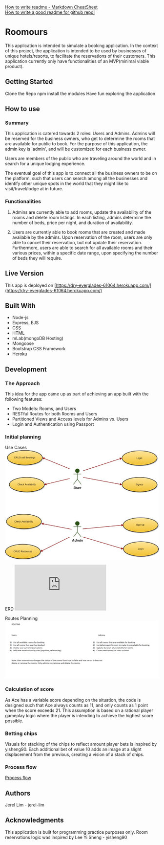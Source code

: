[How to write readme - Markdown CheatSheet](https://github.com/adam-p/markdown-here/wiki/Markdown-Cheatsheet)  
[How to write a good readme for github repo!](https://gist.github.com/PurpleBooth/109311bb0361f32d87a2)

# Roomours

This application is intended to simulate a booking application. In the context of this project, the application is intended to be used by businesses of unique hotels/resorts, to facilitate the reservations of their customers. This application currently only have functionalities of an MVP(minimal viable product).


## Getting Started

Clone the Repo
npm install the modules
Have fun exploring the application.

## How to use
### Summary
This application is catered towards 2 roles: Users and Admins. Admins will be reserved for the business owners, who get to determine the rooms that are available for public to book. For the purpose of this application, the admin key is 'admin', and will be customized for each business owner.

Users are members of the public who are traveling around the world and in search for a unique lodging experience.

The eventual goal of this app is to connect all the business owners to be on the platform, such that users can search among all the businesses and identify other unique spots in the world that they might like to visit/travel/lodge at in future.

### Functionalities

1) Admins are currently able to add rooms, update the availability of the rooms and delete room listings. In each listing, admins determine the number of beds, price per night, and duration of availability.

2) Users are currently able to book rooms that are created and made available by the admins. Upon reservation of the room, users are only able to cancel their reservation, but not update their reservation. Furthermore, users are able to search for all available rooms and their various prices, within a specific date range, upon specifying the number of beds they will require.

## Live Version

This app is deployed on [https://dry-everglades-61064.herokuapp.com/](https://dry-everglades-61064.herokuapp.com/)


## Built With
* Node-js
* Express, EJS
* CSS
* HTML
* mLab(mongoDB Hosting)
* Mongoose
* Bootstrap CSS Framework
* Heroku


## Development
### The Approach
This idea for the app came up as part of achieving an app built with the following features:
* Two Models: Rooms, and Users
* RESTful Routes for both Rooms and Users
* Partitioned Views and Access levels for Admins vs. Users
* Login and Authentication using Passport

### Initial planning
Use Cases
![Use Cases](https://github.com/jerel-lim/wdi-sg-project-2/blob/master/assets/Use%20Cases.jpg)

ERD
![ERD](https://github.com/jerel-lim/wdi-sg-project-2/blob/master/assets/ERD.pdf)

Routes Planning
![routes](https://github.com/jerel-lim/wdi-sg-project-2/blob/master/assets/Routes.PNG)


### Calculation of score
As Ace has a variable score depending on the situation, the code is designed such that Ace always counts as 11, and only counts as 1 point when the score exceeds 21. This assumption is based on a rational player gameplay logic where the player is intending to achieve the highest score possible.

### Betting chips
Visuals for stacking of the chips to reflect amount player bets is inspired by yisheng90. Each additional bet of value 10 adds an image at a slight displacement from the previous, creating a vision of a stack of chips.

### Process flow
[Process flow](https://www.draw.io/?lightbox=1&highlight=0000ff&edit=_blank&layers=1&nav=1&title=Blackjack.xml#R7V1bj6M4Fv41eawIX%2FDlsau6q3dHGqmlHml3HylCJUyTEBFSl%2F71awMGbENCCFCZSiJNTzDggM8537m7Zuhh%2FfY98barP%2BNFEM2gs3iboa8zCAF2iPifHHnPRwh38oFlEi7yodrAz%2FB3UNypRvfhItgVY%2FlQGsdRGm71QT%2FebAI%2F1Wb0kiR%2B1S97jqOFNrD1loF2kxz46XuReo65W43%2FJ1ykq3ycQVKN%2FysIl6vitwEgPD%2Fz5Pm%2Flkm83xS%2FuIk3QX5m7alpih%2FdrbxF%2FFobQt9m6CGJ4zT%2Ftn57CCK5sMaa7dJ39aAzdL9K15E4AOJrdvqx5WbQ5WbxYkmw0Ra0bT6Y3%2FDiRftivl3qJan1K%2BItt%2FLr%2Bm0pmWX%2BHMWv%2FkpcOU%2BDZB1uvDROxM8%2Fh1H0EEfyu7gLPWYfMb5Lk%2FhXUDvjZJ%2FyjKKOfBvxA4tQPL66Olv7avhrmAhmCeNNdiqRt90%2Fx9Xl2eSAI1SM%2Fyxewjm2UMXSvgRJGrzVhoqF%2Bx7E6yBN3sUlxVlIClIW8oHyo9eK04Ai9qrGZUixeMHey3Liik7iS0GqZrIhi2zbyPMDyblBKudeC949hYoLL%2FWujn7YUQhRUJA2kNDlNgnZACTEFgl%2FRN57kOSAKJZ170uZgsRbb8X7bp522%2By1SSQe4n4RvoivS%2FnVTwIvFTgrViObYKeuEU9Qu6zhTnPycCNR21tLPoqf%2FpaY3DLVja8O8RUCBl9hQKZjLGIx1vecpDpbHWOGiq1yjujJUzc%2BOgOfqMZFkGGbi9Q1GhfB87mIWVx0LzTMrz%2FEfzP0eArlAj%2FcZct5ZdQzrAMOoE09B9jUowNgALcI1GURQDMtECLEogXouGC7eJ%2F4gWZsCgNzGShjKB8KFsqUb1nUJIi8NHwJtLnPWSFgm%2BEjL5FYmeT9v5LX5pir4%2F%2BJ4ztn7jjlyI8gCcXbBEnBlZ1WFtkrS%2BiHLa3tpNTe3UWw%2FvLi3RFpe%2FexKfIWpgVBqDrOn4kzVhz3IgexyYE%2FjBq2r%2FAu1bpBIYFqaT%2Bs1BffwGNjuK4BiiEb4gcAX4I17GXKD6thL25wzRThzlpv27C3xUFwgVrNIHqKX79VA%2FfZgDixipPwt1h2L5pAEir5BJjp8okYa5PPSoBc6GoC5JQC1UuAKOuvKjT92kDkcrCJysV0P%2BJQus%2BKncQtQGMo4CCqT5I%2FfXFfPeBiTMVcos2EXONp8le2JvqSJN577bKtvGDX%2FsiGBLiOFgcSX%2FIJK5YuV7Abl7sWlz94yWJ3hpvhF%2FdLL7TZ6T3qfGyVB517Ha2e8M3tOOi%2BQsN9dYkNn6O5r8D2XzfxJasrLwqXkmq%2BuF%2Bi3BA0wNDAGzahArNdv49UYC54fITfuptyHOmmnEtaFFFN5zFIdZ1H23VeJ%2F0FHG4rMIWZRzVYwQR3uvvPG4RwIP2GiDMXmokCXPyrMx90cD9lh%2BiheQkD8%2FKM%2BBeNoggx0UWJF8eDaUJ%2BUeIyoLuOz2DhIZn0veWWrlxo3djCWT2ID20z6JMQn36EuX0upZGhNinqhil9KE%2FHoHzNoaopsTZX6mr5pCL3HNU%2ButXKSF8uAoem5XA0NEHA4qlF4r1afHVBxm8rj3S3dRHT7RwAoKsckAnMXdeO12y93WcPkAmzyHDyACBwDqdbd2LHJQcFUMbZTPMDWkO6NUeAA1d3BDArw2OXiL4qyN8nTlbQ%2Fc6lFs2HUuTYUL8nW2zmMw7tG1D9dwAd1jcgtpHwQ9bpLMTYvaTXLZHaAaqoHsoEzC6m4MzmV5NneoGUHQv5%2FMkTSHU%2FHbpwMq2gfnrCtGxlcjtU0xicw%2BMawxVusp7OJGUsqV%2FusAHSSUdI75w8bLOn2RwwjhlxXegSivRUBXbcfnCOoM5QSMVMhjehqW1VqLxEPnS8ni7MkxGRvxeLmUF173zEs0yBOIHnr2aqOu%2BWkhgkJUFVSHKKlAT9tFEeFc%2Brg83levQEX35ciNrpq%2F1WyGxWgJkEi1Dao86Tt5PIYgFGLCtw9RLuG1ycDBd3GBlwwZ0GJ2c0uLCt%2Fs9vNJYZSrXirm2lj2Y02lZ6EhR9LHn18s3R6iI2RtG6SpxNUbBKJ69Y1aI%2BRvrXpaeXY2oqdCKDHap%2BtVLoYE8FifCc1D5cD8mi8TJoCjauCiy5WQM2XdiV2faJtdjBZvFF9l%2BKIz%2FydrvQbxUdjIkuOpy2BkxrnrZWoyHrn5FyvfuVCzYU3CqlcIoZ6zYsuho7U1SNsj8OeoZGkREMU%2BUMY4imbcdcXyXWnQGFmNk9gqPJ6mVVYp0WT8ukWounEYCPx9M4RzqgIOy2AUo3bGgoJWa8IzaUlVjKYVS5ZRuwh3KB77BuSLuqFetUpLgDQH9ogoz43YBQYRdBFX2kQpfY2vyA7R37%2B3VGziuzvU0F4YIGFmsCmkHaxeAJSD%2FsiyOgh2aExDhzUFmitt%2BuNKCGtmyARejSuHGCZcSsJi8XnYxkF2K9IGB498yYorP54vBDjgZwCKmf75b27QFY3A7plvH5YwmCvCbHyWL7WamIjC6cG6a70phDQx2KoxCtjnygIVZH2dxtZ%2BTOYm87RGUbSdGScrSJRaWWrHDuSzaNWIN2FrkxTi%2FGMfqbqANtpmnSFMAZQlV0McyPqAqLKo%2BPMuPxT1AGhg9KcM9eOHMi6oyWlikN8XFIVndgiNE%2FiauBXsFE3jWYOA31ITYysWYDY%2BciL24k5Uw2GpL6toHrrwL%2FV9Zv%2BDyrJeePKf9M6%2FvxertPM2zf%2BXHSf3eUrNZgJWh0Kwzo5zYhbJoPZdHhJM2KzgBOQydYYQ7XYcXBp3sTvXIU08AKgHoqg%2FUtNgLYcCiBWTUwJK50qQwZgvyIGYXJDjg9LKZplR6dXGOSH7E5r32o7hcygLXTPUNiHM9r%2FYbAjMnDPv2IvdjmlB7nYRETEKivLIIfE24pDfGRZKfa20XvA%2BB5brdvqunS5EaFt0u0U5n00yMzerQYWCmMIQXAjhd%2F%2BXeDvVRYV1UFZnYBILeQyzkhF2ASusFiQqdmM7rvDmV3udlyP11Wq0SM7tUihiqu6ebh4rpKKnUNZdNpsB0AdF0oqNTXqWcHe%2F5ldH%2F8nn%2BqszhjA%2B9%2Bo%2Fbyu%2FJOTbGwE3ZqgoatzM63GOD946Pz5Z8QdnONdC52507tA3vKqzEtdYwnG1Dtd9obrTcB696yC3SMlnuifqYgnGsE4VBf6hOD%2BmBE6o%2FhLFfULw1%2BZNSdMOes4rJLIz0xSI%2FhEDBg7pJjbvkzJB8MUILYhQ8oJBofyFK5o%2FVHjmv08yFwOnI0sY%2B2jY7yfy6EpwCnB7Py4nmb2nJODs2pvRYqz2O0iqTSfr2ufR1AlRQvF1kQd8J9HUCn%2FePOFm9ZT2Ns9AaPSzdHhnTjs2S7eZs3BcGXItzgYG0%2F5WwI2TY8Lg5G1B928OgKWgZ0P5qp%2BMwUEg3t3Plk4Wq166F6b%2FpR4WqFYoOVB2o9R61NE61reMG5PLNHoYw4nlzCTKmGTUaImhD3EHQNCDkNf3DpL8nux2UgCXbhb%2B%2BphJkidCWudu9n7lcx4u3TeJf%2F8TR5g2piiIJnOZUUldD3oi%2FFcBrLMPhu6%2FnhZvmXPPh6h4eRNQwMujkNTfbK0dTijbidQ1rkSxxWfyItp0j1R%2BjQt%2F8D)

## Authors

Jerel Lim - jerel-lim

## Acknowledgments
This application is built for programming practice purposes only. Room reservations logic was inspired by Lee Yi Sheng - yisheng90
